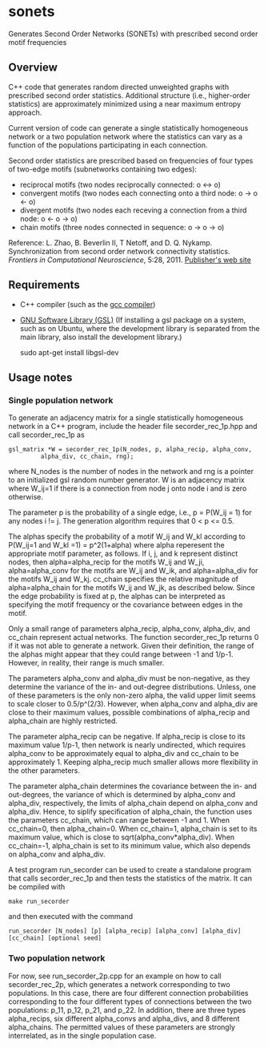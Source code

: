 # sonets
Generates Second Order Networks (SONETs) with prescribed second order motif frequencies

## Overview

C++ code that generates random directed unweighted graphs with prescribed second order statistics.
Additional structure (i.e., higher-order statistics) are approximately minimized using a near maximum entropy approach.

Current version of code can generate a single statistically homogeneous network or a two population network
where the statistics can vary as a function of the populations participating in each connection.

Second order statistics are prescribed based on frequencies of four types of two-edge motifs (subnetworks containing two edges):

* reciprocal motifs (two nodes reciprocally connected:  o <-> o)
* convergent motifs (two nodes each connecting onto a third node:  o -> o <- o)
* divergent motifs (two nodes each receving a connection from a third node: o <- o -> o)
* chain motifs (three nodes connected in sequence: o -> o -> o)

Reference: L. Zhao, B. Beverlin II, T Netoff, and D. Q. Nykamp.  Synchronization from second order network connectivity statistics.
*Frontiers in Computational Neuroscience*, 5:28, 2011.  [Publisher's web site](http://dx.doi.org/10.1007/s10827-011-0373-5)

## Requirements

* C++ compiler (such as the [gcc compiler](https://gcc.gnu.org/))
* [GNU Software Library (GSL)](http://www.gnu.org/software/gsl/) 
(If installing a gsl package on a system, such as on Ubuntu, where the development library is separated from the main library,
also install the development library.) 

    sudo apt-get install libgsl-dev

## Usage notes

### Single population network

To generate an adjacency matrix for a single statistically homogeneous network in a C++ program, include the header file secorder_rec_1p.hpp and call secorder_rec_1p as

    gsl_matrix *W = secorder_rec_1p(N_nodes, p, alpha_recip, alpha_conv,
             alpha_div, cc_chain, rng);

where N_nodes is the number of nodes in the network and rng is a pointer to an initialized gsl random number generator.  W is an adjacency matrix where W_ij=1 if there is a connection from node j onto node i and is zero otherwise.

The parameter p is the probability of a single edge, i.e., p = P(W_ij = 1) for any nodes i != j.  The generation algorithm requires that 0 < p <= 0.5.

The alphas specify the probability of a motif W_ij and W_kl according to P(W_ij=1 and W_kl =1) = p^2(1+alpha) where alpha reperesent the appropriate motif parameter, as follows.  If i, j, and k represent distinct nodes, then alpha=alpha_recip for the motifs W_ij and W_ji, alpha=alpha_conv for the motifs are W_ij and W_ik, and alpha=alpha_div for the motifs W_ij and W_kj.  cc_chain specifies the relative magnitude of alpha=alpha_chain for the motifs W_ij and W_jk, as described below.  Since the edge probability is fixed at p, the alphas can be interpreted as specifying the motif frequency or the covariance between edges in the motif.  

Only a small range of parameters alpha_recip, alpha_conv, alpha_div, and cc_chain represent actual networks.  The function secorder_rec_1p returns 0 if it was not able to generate a network.  Given their definition, the range of the alphas might appear that they could range between -1 and 1/p-1.  However, in reality, their range is much smaller.

The parameters alpha_conv and alpha_div must be non-negative, as they determine the variance of the in- and out-degree distributions.  Unless, one of these parameters is the only non-zero alpha, the valid upper limit seems to scale closer to 0.5/p^(2/3).  However, when alpha_conv and alpha_div are close to their maximum values, possible combinations of alpha_recip and alpha_chain are highly restricted.  

The parameter alpha_recip can be negative.  If alpha_recip is close to its maximum value 1/p-1, then network is nearly undirected, which requires alpha_conv to be approximately equal to alpha_div and cc_chain to be approximately 1.  Keeping alpha_recip much smaller allows more flexibility in the other parameters.

The parameter alpha_chain determines the covariance between the in- and out-degrees, the variance of which is determined by alpha_conv and alpha_div, respectively, the limits of alpha_chain depend on alpha_conv and alpha_div.  Hence, to siplify specification of alpha_chain, the function uses the parameters cc_chain, which can range between -1 and 1.  When cc_chain=0, then alpha_chain=0.  When cc_chain=1, alpha_chain is set to its maximum value, which is close to sqrt(alpha_conv*alpha_div).  When cc_chain=-1, alpha_chain is set to its minimum value, which also depends on alpha_conv and alpha_div.

A test program run_secorder can be used to create a standalone program that calls secorder_rec_1p and then tests the statistics of the matrix.  It can be compiled with

    make run_secorder

and then executed with the command

    run_secorder [N_nodes] [p] [alpha_recip] [alpha_conv] [alpha_div] [cc_chain] [optional seed]



### Two population network

For now, see run_secorder_2p.cpp for an example on how to call secorder_rec_2p, which generates a network corresponding to two populations.  In this case, there are four different connection probabilities corresponding to the four different types of connections between the two populations: p_11, p_12, p_21, and p_22.  In addition, there are three types alpha_recips, six different alpha_convs and alpha_divs, and 8 different alpha_chains.  The permitted values of these parameters are strongly interrelated, as in the single population case.
